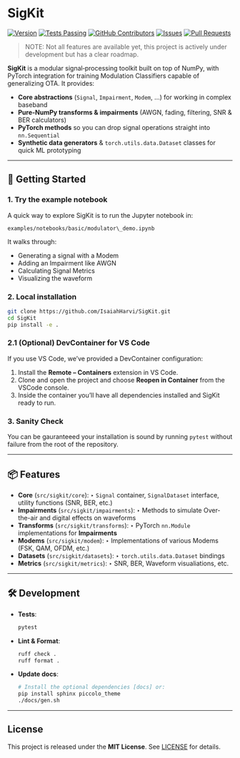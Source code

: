# SigKit

[![Version](https://img.shields.io/github/v/release/IsaiahHarvi/SigKit.svg)](https://github.com/IsaiahHarvi/SigKit/releases)
[![Tests Passing](https://img.shields.io/github/actions/workflow/status/IsaiahHarvi/SigKit/test.yml)](https://github.com/IsaiahHarvi/SigKit/actions?query=workflow%3Apy-test)
[![GitHub Contributors](https://img.shields.io/github/contributors/IsaiahHarvi/SigKit.svg)](https://github.com/IsaiahHarvi/SigKit/graphs/contributors)
[![Issues](https://img.shields.io/github/issues/IsaiahHarvi/SigKit.svg)](https://github.com/IsaiahHarvi/SigKit/issues)
[![Pull Requests](https://img.shields.io/github/issues-pr/IsaiahHarvi/SigKit.svg)](https://github.com/IsaiahHarvi/SigKit/pulls)

> NOTE: Not all features are available yet, this project is actively under development but has a clear roadmap.

**SigKit** is a modular signal‐processing toolkit built on top of NumPy, with PyTorch integration for training Modulation Classifiers capable of generalizing OTA. It provides:

- **Core abstractions** (`Signal`, `Impairment`, `Modem`, …) for working in complex baseband
- **Pure-NumPy transforms & impairments** (AWGN, fading, filtering, SNR & BER calculators)
- **PyTorch methods** so you can drop signal operations straight into `nn.Sequential`
- **Synthetic data generators** & `torch.utils.data.Dataset` classes for quick ML prototyping

---

## 🚀 Getting Started

### 1. Try the example notebook
A quick way to explore SigKit is to run the Jupyter notebook in:
```
examples/notebooks/basic/modulator\_demo.ipynb
```

It walks through:
- Generating a signal with a Modem
- Adding an Impairment like AWGN
- Calculating Signal Metrics
- Visualizing the waveform

### 2. Local installation

```bash
git clone https://github.com/IsaiahHarvi/SigKit.git
cd SigKit
pip install -e .
```

### 2.1 (Optional) DevContainer for VS Code

If you use VS Code, we’ve provided a DevContainer configuration:

1. Install the **Remote – Containers** extension in VS Code.
2. Clone and open the project and choose **Reopen in Container** from the VSCode console.
3. Inside the container you’ll have all dependencies installed and SigKit ready to run.

### 3. Sanity Check
You can be gauranteeed your installation is sound by running `pytest` without failure from the root of the repository.

---

## 📦 Features

* **Core** (`src/sigkit/core`):
  ‣ `Signal` container, `SignalDataset` interface, utility functions (SNR, BER, etc.)
* **Impairments** (`src/sigkit/impairments`):
  ‣ Methods to simulate Over-the-air and digital effects on waveforms
* **Transforms** (`src/sigkit/transforms`):
  ‣ PyTorch `nn.Module` implementations for **Impairments**
* **Modems** (`src/sigkit/modem`):
  ‣ Implementations of various Modems (FSK, QAM, OFDM, etc.)
* **Datasets** (`src/sigkit/datasets`):
  ‣ `torch.utils.data.Dataset` bindings
* **Metrics** (`src/sigkit/metrics`):
  ‣ SNR, BER, Waveform visualiations, etc.

---

## 🛠️ Development

* **Tests**:

  ```bash
  pytest
  ```
* **Lint & Format**:

  ```bash
  ruff check .
  ruff format .
  ```
* **Update docs**:

  ```bash
  # Install the optional dependencies [docs] or:
  pip install sphinx piccolo_theme
  ./docs/gen.sh
  ```
---

## License

This project is released under the **MIT License**. See [LICENSE](LICENSE) for details.
